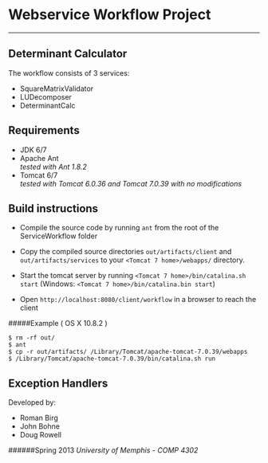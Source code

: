 # Webservice Workflow Project

---
## Determinant Calculator

The workflow consists of 3 services:

* SquareMatrixValidator
* LUDecomposer
* DeterminantCalc

Requirements
---
* JDK 6/7
* Apache Ant  
*tested with Ant 1.8.2*
* Tomcat 6/7   
*tested with Tomcat 6.0.36 and Tomcat 7.0.39 with no modifications*


Build instructions
-
* Compile the source code by running `ant` from the root of the ServiceWorkflow folder

* Copy the compiled source directories `out/artifacts/client` and `out/artifacts/services` to your `<Tomcat 7 home>/webapps/` directory.

* Start the tomcat server by running `<Tomcat 7 home>/bin/catalina.sh start` (Windows: `<Tomcat 7 home>/bin/catalina.bin start`)
 
* Open `http://localhost:8080/client/workflow` in a browser to reach the client


#####Example ( OS X 10.8.2 )

    $ rm -rf out/
    $ ant
    $ cp -r out/artifacts/ /Library/Tomcat/apache-tomcat-7.0.39/webapps
    $ /Library/Tomcat/apache-tomcat-7.0.39/bin/catalina.sh run



Exception Handlers
-
Developed by:

* Roman Birg
* John Bohne
* Doug Rowell
 

######Spring 2013
*University of Memphis - COMP 4302*
